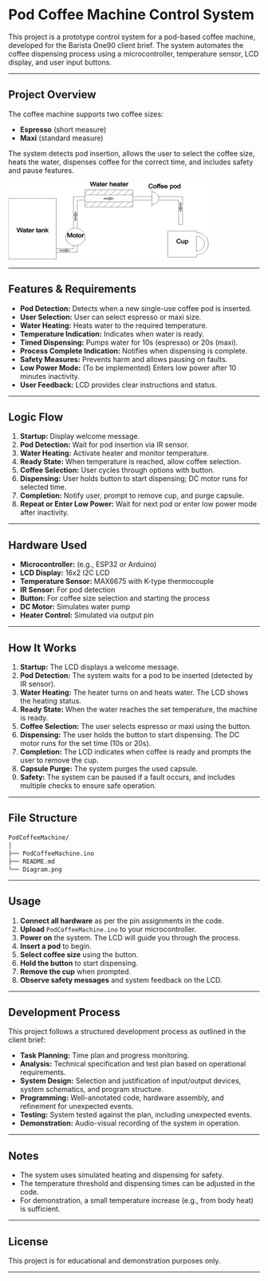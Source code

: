 # Pod Coffee Machine Control System

This project is a prototype control system for a pod-based coffee machine, developed for the Barista One90 client brief. The system automates the coffee dispensing process using a microcontroller, temperature sensor, LCD display, and user input buttons.

---

## Project Overview

The coffee machine supports two coffee sizes:
- **Espresso** (short measure)
- **Maxi** (standard measure)

The system detects pod insertion, allows the user to select the coffee size, heats the water, dispenses coffee for the correct time, and includes safety and pause features.

![System Diagram](diagram.png)

---

## Features & Requirements

- **Pod Detection:** Detects when a new single-use coffee pod is inserted.
- **User Selection:** User can select espresso or maxi size.
- **Water Heating:** Heats water to the required temperature.
- **Temperature Indication:** Indicates when water is ready.
- **Timed Dispensing:** Pumps water for 10s (espresso) or 20s (maxi).
- **Process Complete Indication:** Notifies when dispensing is complete.
- **Safety Measures:** Prevents harm and allows pausing on faults.
- **Low Power Mode:** (To be implemented) Enters low power after 10 minutes inactivity.
- **User Feedback:** LCD provides clear instructions and status.

---

## Logic Flow

1. **Startup:** Display welcome message.
2. **Pod Detection:** Wait for pod insertion via IR sensor.
3. **Water Heating:** Activate heater and monitor temperature.
4. **Ready State:** When temperature is reached, allow coffee selection.
5. **Coffee Selection:** User cycles through options with button.
6. **Dispensing:** User holds button to start dispensing; DC motor runs for selected time.
7. **Completion:** Notify user, prompt to remove cup, and purge capsule.
8. **Repeat or Enter Low Power:** Wait for next pod or enter low power mode after inactivity.

---

## Hardware Used

- **Microcontroller:** (e.g., ESP32 or Arduino)
- **LCD Display:** 16x2 I2C LCD
- **Temperature Sensor:** MAX6675 with K-type thermocouple
- **IR Sensor:** For pod detection
- **Button:** For coffee size selection and starting the process
- **DC Motor:** Simulates water pump
- **Heater Control:** Simulated via output pin

---

## How It Works

1. **Startup:** The LCD displays a welcome message.
2. **Pod Detection:** The system waits for a pod to be inserted (detected by IR sensor).
3. **Water Heating:** The heater turns on and heats water. The LCD shows the heating status.
4. **Ready State:** When the water reaches the set temperature, the machine is ready.
5. **Coffee Selection:** The user selects espresso or maxi using the button.
6. **Dispensing:** The user holds the button to start dispensing. The DC motor runs for the set time (10s or 20s).
7. **Completion:** The LCD indicates when coffee is ready and prompts the user to remove the cup.
8. **Capsule Purge:** The system purges the used capsule.
9. **Safety:** The system can be paused if a fault occurs, and includes multiple checks to ensure safe operation.

---

## File Structure

```
PodCoffeeMachine/
│
├── PodCoffeeMachine.ino
├── README.md
└── Diagram.png
```

---

## Usage

1. **Connect all hardware** as per the pin assignments in the code.
2. **Upload** `PodCoffeeMachine.ino` to your microcontroller.
3. **Power on** the system. The LCD will guide you through the process.
4. **Insert a pod** to begin.
5. **Select coffee size** using the button.
6. **Hold the button** to start dispensing.
7. **Remove the cup** when prompted.
8. **Observe safety messages** and system feedback on the LCD.

---

## Development Process

This project follows a structured development process as outlined in the client brief:

- **Task Planning:** Time plan and progress monitoring.
- **Analysis:** Technical specification and test plan based on operational requirements.
- **System Design:** Selection and justification of input/output devices, system schematics, and program structure.
- **Programming:** Well-annotated code, hardware assembly, and refinement for unexpected events.
- **Testing:** System tested against the plan, including unexpected events.
- **Demonstration:** Audio-visual recording of the system in operation.

---

## Notes

- The system uses simulated heating and dispensing for safety.
- The temperature threshold and dispensing times can be adjusted in the code.
- For demonstration, a small temperature increase (e.g., from body heat) is sufficient.

---

## License

This project is for educational and demonstration purposes only.

---